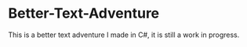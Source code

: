 # Better-Text-Adventure
This is a better text adventure I made in C#, it is still a work in progress.
